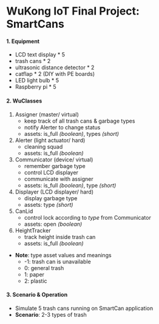 # WuKong IoT Final Project: SmartCans

#### 1. Equipment
* LCD text display * 5
* trash cans * 2
* ultrasonic distance detector * 2
* catflap * 2 (DIY with PE boards)
* LED light bulb * 5
* Raspberry pi * 5

#### 2. WuClasses
1. Assigner (master/ virtual)
    * keep track of all trash cans & garbage types
    * notify Alerter to change status
    * assets: is_full *(boolean)*, types *(short)*
2. Alerter (light actuator/ hard)
    * cleaning squad
    * assets: is_full *(boolean)*
3. Communicator (device/ virtual)
    * remember garbage type
    * control LCD displayer
    * communicate with assigner
    * assets: is_full *(boolean)*, type *(short)*
4. Displayer (LCD displayer/ hard)
    * display garbage type
    * assets: type *(short)*
5. CanLid
    * control lock according to *type* from Communicator
    * assets: open *(boolean)*
5. HeightTracker
    * track height inside trash can
    * assets: is_full *(boolean)*
* **Note**: type asset values and meanings
    * -1: trash can is unavailable
    * 0: general trash
    * 1: paper
    * 2: plastic

#### 3. Scenario & Operation
* Simulate 5 trash cans running on SmartCan application
* **Scenario**: 2-3 types of trash
 